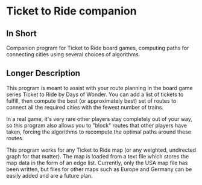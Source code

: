 # Ticket to Ride companion

## In Short
Companion program for Ticket to Ride board games, computing paths for connecting cities using several choices of algorithms.

## Longer Description
This program is meant to assist with your route planning in the board game series Ticket to Ride by Days of Wonder. You can add a list of tickets to fulfill, then compute the best (or approximately best) set of routes to connect all the required cities with the fewest number of trains.

In a real game, it's very rare other players stay completely out of your way, so this program also allows you to "block" routes that other players have taken, forcing the algorithms to recompute the optimal paths around these routes.

This program works for any Ticket to Ride map (or any weighted, undirected graph for that matter). The map is loaded from a text file which stores the map data in the form of an edge list. Currently, only the USA map file has been written, but files for other maps such as Europe and Germany can be easily added and are a future plan.
